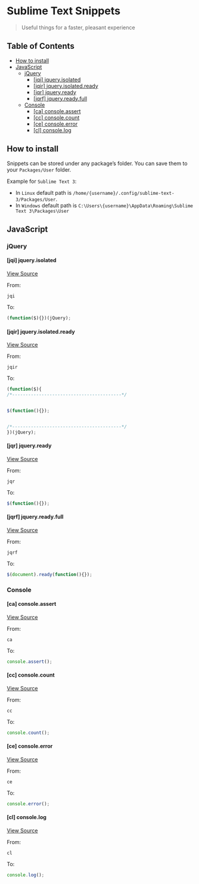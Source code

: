 # Sublime Text Snippets

> Useful things for a faster, pleasant experience

<!-- START doctoc generated TOC please keep comment here to allow auto update -->
<!-- DON'T EDIT THIS SECTION, INSTEAD RE-RUN doctoc TO UPDATE -->
## Table of Contents

- [How to install](#how-to-install)
- [JavaScript](#javascript)
  - [jQuery](#jquery)
    - [[jqi] jquery.isolated](#jqi-jqueryisolated)
    - [[jqir] jquery.isolated.ready](#jqir-jqueryisolatedready)
    - [[jqr] jquery.ready](#jqr-jqueryready)
    - [[jqrf] jquery.ready.full](#jqrf-jqueryreadyfull)
  - [Console](#console)
    - [[ca] console.assert](#ca-consoleassert)
    - [[cc] console.count](#cc-consolecount)
    - [[ce] console.error](#ce-consoleerror)
    - [[cl] console.log](#cl-consolelog)

<!-- END doctoc generated TOC please keep comment here to allow auto update -->

## How to install

Snippets can be stored under any package’s folder.
You can save them to your `Packages/User` folder.

Example for `Sublime Text 3`:
- In `Linux` default path is `/home/{username}/.config/sublime-text-3/Packages/User`.
- In `Windows` default path is `C:\Users\{username}\AppData\Roaming\Sublime Text 3\Packages\User`


## JavaScript

### jQuery

#### [jqi] jquery.isolated

[View Source](snippets/JavaScript/jQuery/jquery.isolated.sublime-snippet)

From:

```
jqi
```

To:

```javascript
(function($){})(jQuery);
```

#### [jqir] jquery.isolated.ready

[View Source](snippets/JavaScript/jQuery/jquery.isolated.ready.sublime-snippet)

From:

```
jqir
```

To:

```javascript
(function($){
/*-----------------------------------------*/


$(function(){});


/*-----------------------------------------*/
})(jQuery);
```

#### [jqr] jquery.ready

[View Source](snippets/JavaScript/jQuery/jquery.ready.sublime-snippet)

From:

```
jqr
```

To:

```javascript
$(function(){});
```

#### [jqrf] jquery.ready.full

[View Source](snippets/JavaScript/jQuery/jquery.ready.full.sublime-snippet)

From:

```
jqrf
```

To:

```javascript
$(document).ready(function(){});
```

### Console

#### [ca] console.assert

[View Source](snippets/JavaScript/console/console.assert.sublime-snippet)

From:

```
ca
```

To:

```javascript
console.assert();
```

#### [cc] console.count

[View Source](snippets/JavaScript/console/console.count.sublime-snippet)

From:

```
cc
```

To:

```javascript
console.count();
```

#### [ce] console.error

[View Source](snippets/JavaScript/console/console.error.sublime-snippet)

From:

```
ce
```

To:

```javascript
console.error();
```

#### [cl] console.log

[View Source](snippets/JavaScript/console/console.log.sublime-snippet)

From:

```
cl
```

To:

```javascript
console.log();
```